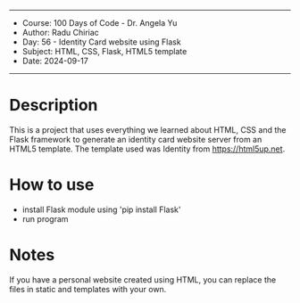 
************************************************************
*    Course: 100 Days of Code - Dr. Angela Yu              
*    Author: Radu Chiriac                                  
*    Day: 56 - Identity Card website using Flask           
*    Subject: HTML, CSS, Flask, HTML5 template             
*    Date: 2024-09-17                                      
************************************************************


# Description
This is a project that uses everything we learned about HTML, CSS and the Flask framework to generate an identity card website server from an HTML5 template.
The template used was Identity from https://html5up.net.


# How to use
- install Flask module using 'pip install Flask'
- run program

# Notes
If you have a personal website created using HTML, you can replace the files in static and templates with your own.